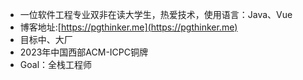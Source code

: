 - 一位软件工程专业双非在读大学生，热爱技术，使用语言：Java、Vue
- 博客地址:[https://pgthinker.me](https://pgthinker.me)
- 目标中、大厂
- 2023年中国西部ACM-ICPC铜牌
- Goal：全栈工程师
